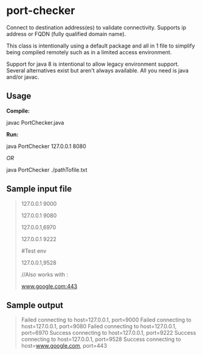# port-checker
Connect to destination address(es) to validate connectivity.  Supports ip address or FQDN (fully qualified domain name).

This class is intentionally using a default package and all in 1 file to simplify being compiled remotely such as in a limited access environment.

Support for java 8 is intentional to allow legacy environment support.  Several alternatives exist but aren't always available.  All you need is java and/or javac.

## Usage

**Compile:**

javac PortChecker.java

**Run:**

java PortChecker 127.0.0.1 8080

_OR_

java PortChecker ./pathTofile.txt

## Sample input file

> 127.0.0.1      9000
> 
> 127.0.0.1 9080
> 
> 127.0.0.1,6970
> 
> 127.0.0.1	9222
> 
> #Test env
> 
> 127.0.0.1,9528
> 
> //Also works with :
> 
> www.google.com:443

## Sample output

> Failed connecting to host=127.0.0.1, port=9000
> Failed connecting to host=127.0.0.1, port=9080
> Failed connecting to host=127.0.0.1, port=6970
> Success connecting to host=127.0.0.1, port=9222
> Success connecting to host=127.0.0.1, port=9528
> Success connecting to host=www.google.com, port=443

